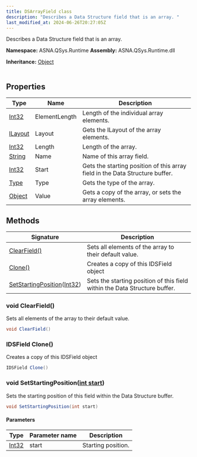 ```yaml
---
title: DSArrayField class
description: "Describes a Data Structure field that is an array. "
last_modified_at: 2024-06-26T20:27:05Z
---
```


Describes a Data Structure field that is an array.

**Namespace:** ASNA.QSys.Runtime
**Assembly:** ASNA.QSys.Runtime.dll

**Inheritance:** [Object](https://docs.microsoft.com/en-us/dotnet/api/system.object)
<br>
<br>

## Properties

| Type | Name | Description
| --- | --- | --- 
| [Int32](https://learn.microsoft.com/en-us/dotnet/csharp/language-reference/builtin-types/integral-numeric-types) | ElementLength | Length of the individual array elements. |
| [ILayout](/reference/runtime/qsys-runtime/i-layout.html) | Layout | Gets the ILayout of the array elements. |
| [Int32](https://learn.microsoft.com/en-us/dotnet/csharp/language-reference/builtin-types/integral-numeric-types) | Length | Length of the array. |
| [String](https://learn.microsoft.com/en-us/dotnet/api/system.string?view=net-8.0) | Name | Name of this array field. |
| [Int32](https://learn.microsoft.com/en-us/dotnet/csharp/language-reference/builtin-types/integral-numeric-types) | Start | Gets the starting position of this array field in the Data Structure buffer. |
| [Type](https://docs.microsoft.com/en-us/dotnet/api/system.type) | Type | Gets the type of the array. |
| [Object](https://docs.microsoft.com/en-us/dotnet/api/system.object) | Value | Gets a copy of the array, or sets the array elements. |

## Methods

| Signature | Description |
| --- | --- |
| [ClearField()](#void-clearfield) | Sets all elements of the array to their default value.
| [Clone()](#idsfield-clone) | Creates a copy of this IDSField object
| [SetStartingPosition](#void-setstartingpositionint-start)([Int32](https://docs.microsoft.com/en-us/dotnet/api/system.int32)) | Sets the starting position of this field within the Data Structure buffer.

### void ClearField()

Sets all elements of the array to their default value.

```cs
void ClearField()
```

### IDSField Clone()

Creates a copy of this IDSField object

```cs
IDSField Clone()
```

### void SetStartingPosition([int start](https://learn.microsoft.com/en-us/dotnet/csharp/language-reference/builtin-types/integral-numeric-types))

Sets the starting position of this field within the Data Structure buffer.

```cs
void SetStartingPosition(int start)
```

#### Parameters

| Type | Parameter name | Description
| --- | --- | ---
| [Int32](https://docs.microsoft.com/en-us/dotnet/api/system.int32) | start | Starting position.
